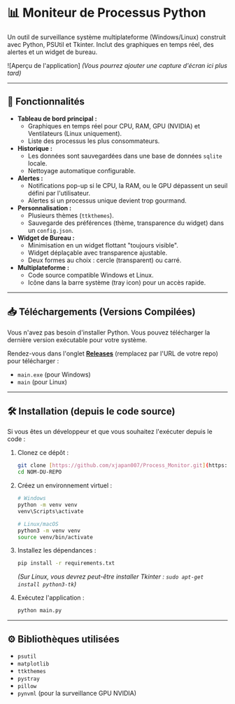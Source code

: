 # 📊 Moniteur de Processus Python

Un outil de surveillance système multiplateforme (Windows/Linux) construit avec Python, PSUtil et Tkinter. Inclut des graphiques en temps réel, des alertes et un widget de bureau.

![Aperçu de l'application]
*(Vous pourrez ajouter une capture d'écran ici plus tard)*

---

## 🚀 Fonctionnalités

* **Tableau de bord principal :**
    * Graphiques en temps réel pour CPU, RAM, GPU (NVIDIA) et Ventilateurs (Linux uniquement).
    * Liste des processus les plus consommateurs.
* **Historique :**
    * Les données sont sauvegardées dans une base de données `sqlite` locale.
    * Nettoyage automatique configurable.
* **Alertes :**
    * Notifications pop-up si le CPU, la RAM, ou le GPU dépassent un seuil défini par l'utilisateur.
    * Alertes si un processus unique devient trop gourmand.
* **Personnalisation :**
    * Plusieurs thèmes (`ttkthemes`).
    * Sauvegarde des préférences (thème, transparence du widget) dans un `config.json`.
* **Widget de Bureau :**
    * Minimisation en un widget flottant "toujours visible".
    * Widget déplaçable avec transparence ajustable.
    * Deux formes au choix : cercle (transparent) ou carré.
* **Multiplateforme :**
    * Code source compatible Windows et Linux.
    * Icône dans la barre système (tray icon) pour un accès rapide.

---

## 📥 Téléchargements (Versions Compilées)

Vous n'avez pas besoin d'installer Python. Vous pouvez télécharger la dernière version exécutable pour votre système.

Rendez-vous dans l'onglet **[Releases](https://github.com/xjapan007/Process_monitor/releases)** (remplacez par l'URL de votre repo) pour télécharger :
* `main.exe` (pour Windows)
* `main` (pour Linux)

---

## 🛠️ Installation (depuis le code source)

Si vous êtes un développeur et que vous souhaitez l'exécuter depuis le code :

1.  Clonez ce dépôt :
    ```bash
    git clone [https://github.com/xjapan007/Process_Monitor.git](https://github.com/xjapan007/Process_Monitor.git)
    cd NOM-DU-REPO
    ```

2.  Créez un environnement virtuel :
    ```bash
    # Windows
    python -m venv venv
    venv\Scripts\activate
    
    # Linux/macOS
    python3 -m venv venv
    source venv/bin/activate
    ```

3.  Installez les dépendances :
    ```bash
    pip install -r requirements.txt
    ```
    *(Sur Linux, vous devrez peut-être installer Tkinter : `sudo apt-get install python3-tk`)*

4.  Exécutez l'application :
    ```bash
    python main.py
    ```

---

## ⚙️ Bibliothèques utilisées

* `psutil`
* `matplotlib`
* `ttkthemes`
* `pystray`
* `pillow`
* `pynvml` (pour la surveillance GPU NVIDIA)